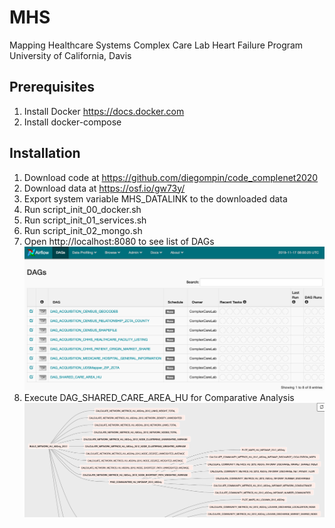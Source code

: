 # MHS
Mapping Healthcare Systems
Complex Care Lab
Heart Failure Program
University of California, Davis



## Prerequisites 

1) Install Docker https://docs.docker.com
2) Install docker-compose 
## Installation

1) Download code at https://github.com/diegompin/code_complenet2020
2) Download data at https://osf.io/gw73y/
3) Export system variable MHS_DATALINK to the downloaded data
4) Run script_init_00_docker.sh
5) Run script_init_01_services.sh
6) Run script_init_02_mongo.sh
7) Open http://localhost:8080 to see list of DAGs
![List of DAGs](/DAG_LIST.png)
8) Execute DAG_SHARED_CARE_AREA_HU for Comparative Analysis
![DAG HU](/DAG_HU.png)